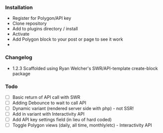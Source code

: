 ### Installation
- Register for Polygon/API key
- Clone repository
- Add to plugins directory / install
- Activate
- Add Polygon block to your post or page to see it work
- 
### Changelog
- 1.2.3 Scaffolded using Ryan Welcher's SWR/API-template create-block package

### Todo
- [ ] Basic return of API call with SWR
- [ ] Adding Debounce to wait to call API
- [ ] Dynamic variant (rendered server side with php) - not SSR!
- [ ] Add in variant with Interactivity API
- [ ] Add API key settings field (in lieu of hard coded)
- [ ] Toggle Polygon views (daily, all time, monthly/etc) - Interactivity API